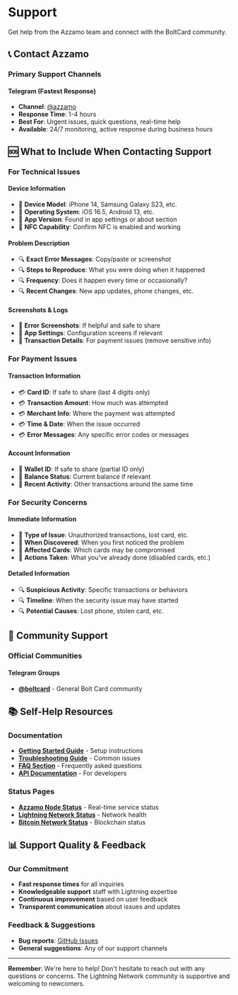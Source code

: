 # Support

Get help from the Azzamo team and connect with the BoltCard community.

## 📞 Contact Azzamo

### Primary Support Channels

#### Telegram (Fastest Response)
- **Channel**: [@azzamo](https://t.me/azzamo)
- **Response Time**: 1-4 hours
- **Best For**: Urgent issues, quick questions, real-time help
- **Available**: 24/7 monitoring, active response during business hours


## 🆘 What to Include When Contacting Support

### For Technical Issues

#### Device Information
- 📱 **Device Model**: iPhone 14, Samsung Galaxy S23, etc.
- 📱 **Operating System**: iOS 16.5, Android 13, etc.
- 📱 **App Version**: Found in app settings or about section
- 📱 **NFC Capability**: Confirm NFC is enabled and working

#### Problem Description
- 🔍 **Exact Error Messages**: Copy/paste or screenshot
- 🔍 **Steps to Reproduce**: What you were doing when it happened
- 🔍 **Frequency**: Does it happen every time or occasionally?
- 🔍 **Recent Changes**: New app updates, phone changes, etc.

#### Screenshots & Logs
- 📸 **Error Screenshots**: If helpful and safe to share
- 📸 **App Settings**: Configuration screens if relevant
- 📸 **Transaction Details**: For payment issues (remove sensitive info)

### For Payment Issues

#### Transaction Information
- 💳 **Card ID**: If safe to share (last 4 digits only)
- 💳 **Transaction Amount**: How much was attempted
- 💳 **Merchant Info**: Where the payment was attempted
- 💳 **Time & Date**: When the issue occurred
- 💳 **Error Messages**: Any specific error codes or messages

#### Account Information
- 👤 **Wallet ID**: If safe to share (partial ID only)
- 👤 **Balance Status**: Current balance if relevant
- 👤 **Recent Activity**: Other transactions around the same time

### For Security Concerns

#### Immediate Information
- 🚨 **Type of Issue**: Unauthorized transactions, lost card, etc.
- 🚨 **When Discovered**: When you first noticed the problem
- 🚨 **Affected Cards**: Which cards may be compromised
- 🚨 **Actions Taken**: What you've already done (disabled cards, etc.)

#### Detailed Information
- 🔍 **Suspicious Activity**: Specific transactions or behaviors
- 🔍 **Timeline**: When the security issue may have started
- 🔍 **Potential Causes**: Lost phone, stolen card, etc.

## 🤝 Community Support

### Official Communities

#### Telegram Groups
- **[@boltcard](https://t.me/boltcard)** - General Bolt Card community


## 📚 Self-Help Resources

### Documentation
- **[Getting Started Guide](./getting-started.md)** - Setup instructions
- **[Troubleshooting Guide](./troubleshooting.md)** - Common issues
- **[FAQ Section](./faq.md)** - Frequently asked questions
- **[API Documentation](./api-docs.md)** - For developers

### Status Pages
- **[Azzamo Node Status](https://nfc.azzamo.net/node)** - Real-time service status
- **[Lightning Network Status](https://mempool.space/lightning)** - Network health
- **[Bitcoin Network Status](https://mempool.space/)** - Blockchain status


## 📊 Support Quality & Feedback

### Our Commitment
- **Fast response times** for all inquiries
- **Knowledgeable support** staff with Lightning expertise
- **Continuous improvement** based on user feedback
- **Transparent communication** about issues and updates

### Feedback & Suggestions
- **Bug reports**: [GitHub Issues](https://github.com/azzamo/issues)
- **General suggestions**: Any of our support channels

---

**Remember**: We're here to help! Don't hesitate to reach out with any questions or concerns. The Lightning Network community is supportive and welcoming to newcomers.